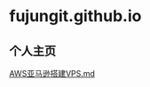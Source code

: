 # fujungit.github.io
个人主页
---

[AWS亚马逊搭建VPS.md](https://github.com/fujungit/fujungit.github.io/files/11940656/AWS.VPS.md)
